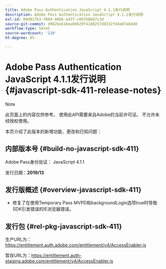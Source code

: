 ```yaml
---
title: Adobe Pass Authentication JavaScript 4.1.1发行说明
description: Adobe Pass Authentication JavaScript 4.1.1发行说明
exl-id: 00d017b3-700d-48b6-a43f-c0d7b8b67c3d
source-git-commit: d982beb16ea0db29f41d0257d8332fd4a07a84d8
workflow-type: tm+mt
source-wordcount: '110'
ht-degree: 0%

---
```


# Adobe Pass Authentication JavaScript 4.1.1发行说明 {#javascript-sdk-411-release-notes}

>[!NOTE]
>
>此页面上的内容仅供参考。 使用此API需要来自Adobe的当前许可证。 不允许未经授权使用。

本页介绍了此版本的新增功能、更改和已知问题：

## 内部版本号 {#build-no-javascript-sdk-411}

Adobe Pass身份验证： JavaScript 4.1.1

发行日期：**2019/13**


## 发行版概述 {#overview-javascript-sdk-411}

* 修复了在使用Temporary Pass MVPD和backgroundLogin选项true时导致SDK引发错误的IE浏览器错误。


## 发行包 {#rel-pkg-javascript-sdk-411}

生产URL为：https://entitlement.auth.adobe.com/entitlement/v4/AccessEnabler.js

暂存URL为：https://entitlement.auth-staging.adobe.com/entitlement/v4/AccessEnabler.js
